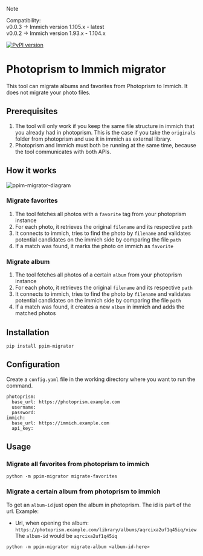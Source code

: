 > [!NOTE]
> Compatibility: <br>
> v0.0.3 → Immich version 1.105.x - latest<br>
> v0.0.2 → Immich version 1.93.x - 1.104.x

[![PyPI version](https://badge.fury.io/py/ppim-migrator.svg)](https://badge.fury.io/py/ppim-migrator)
# Photoprism to Immich migrator
This tool can migrate albums and favorites from Photoprism to Immich. It does not migrate your photo files.

## Prerequisites
1. The tool will only work if you keep the same file structure in immich that you already had in photoprism. This is the case if you take the `originals` folder from photoprism and use it in immich as external library.
2. Photoprism and Immich must both be running at the same time, because the tool communicates with both APIs.

## How it works
![ppim-migrator-diagram](https://github.com/v411e/ppim-migrator/assets/8049779/2231d351-8f67-4750-be28-ce9e3339d1c0)


### Migrate favorites
1. The tool fetches all photos with a `favorite` tag from your photoprism instance
2. For each photo, it retrieves the original `filename` and its respective `path`
3. It connects to immich, tries to find the photo by `filename` and validates potential candidates on the immich side by comparing the file `path`
4. If a match was found, it marks the photo on immich as `favorite`

### Migrate album
1. The tool fetches all photos of a certain `album` from your photoprism instance
2. For each photo, it retrieves the original `filename` and its respective `path`
3. It connects to immich, tries to find the photo by `filename` and validates potential candidates on the immich side by comparing the file `path`
4. If a match was found, it creates a new `album` in immich and adds the matched photos

## Installation
```
pip install ppim-migrator
```

## Configuration
Create a `config.yaml` file in the working directory where you want to run the command.
```
photoprism:
  base_url: https://photoprism.example.com
  username: 
  password: 
immich:
  base_url: https://immich.example.com
  api_key: 
```

## Usage
### Migrate all favorites from photoprism to immich
```
python -m ppim-migrator migrate-favorites
```

### Migrate a certain album from photoprism to immich
To get an `album-id` just open the album in photoprism. The id is part of the url. 
Example:
- Url, when opening the album: `https://photoprism.example.com/library/albums/aqrcixa2uf1q45iq/view`
  The `album-id` would be `aqrcixa2uf1q45iq`
```
python -m ppim-migrator migrate-album <album-id-here>
```
